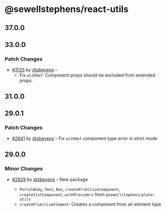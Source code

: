 # @sewellstephens/react-utils

## 37.0.0

## 33.0.0

### Patch Changes

- [#3125](https://github.com/sewellstephens/late/pull/3125) by [@zbeyens](https://github.com/zbeyens) –
  - Fix `withRef`: Component props should be excluded from extended props.

## 31.0.0

## 29.0.1

### Patch Changes

- [#2841](https://github.com/sewellstephens/late/pull/2841) by [@zbeyens](https://github.com/zbeyens) – Fix `withRef` component type error in strict mode

## 29.0.0

### Minor Changes

- [#2829](https://github.com/sewellstephens/late/pull/2829) by [@zbeyens](https://github.com/zbeyens) – New package

  - `PortalBody`, `Text`, `Box`, `createPrimitiveComponent`, `createSlotComponent`, `withProviders` from `@sewellstephens/plate-utils`
  - `createPrimitiveElement`: Creates a component from an element type
